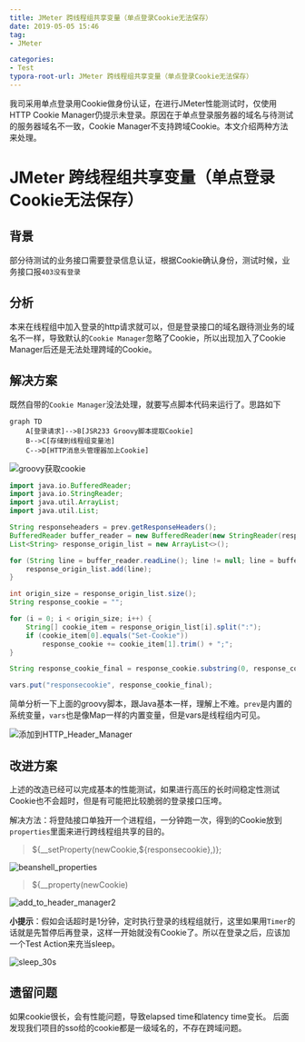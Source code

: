 ```yaml
---
title: JMeter 跨线程组共享变量（单点登录Cookie无法保存）
date: 2019-05-05 15:46
tag: 
- JMeter

categories:
- Test
typora-root-url: JMeter 跨线程组共享变量（单点登录Cookie无法保存）
---
```

我司采用单点登录用Cookie做身份认证，在进行JMeter性能测试时，仅使用HTTP Cookie Manager仍提示未登录。原因在于单点登录服务器的域名与待测试的服务器域名不一致，Cookie Manager不支持跨域Cookie。本文介绍两种方法来处理。
<!--more-->

# JMeter 跨线程组共享变量（单点登录Cookie无法保存）

## 背景

部分待测试的业务接口需要登录信息认证，根据Cookie确认身份，测试时候，业务接口报`403没有登录`

## 分析

本来在线程组中加入登录的http请求就可以，但是登录接口的域名跟待测业务的域名不一样，导致默认的`Cookie Manager`忽略了Cookie，所以出现加入了Cookie Manager后还是无法处理跨域的Cookie。

## 解决方案

既然自带的`Cookie Manager`没法处理，就要写点脚本代码来运行了。思路如下

```mermaid
graph TD
	A[登录请求]-->B[JSR233 Groovy脚本提取Cookie]
	B-->C[存储到线程组变量池]
	C-->D[HTTP消息头管理器加上Cookie]
```



![groovy获取cookie](groovy_cookie.png)



```groovy
import java.io.BufferedReader;
import java.io.StringReader;
import java.util.ArrayList;
import java.util.List;

String responseheaders = prev.getResponseHeaders();
BufferedReader buffer_reader = new BufferedReader(new StringReader(responseheaders));
List<String> response_origin_list = new ArrayList<>();

for (String line = buffer_reader.readLine(); line != null; line = buffer_reader.readLine()) {
    response_origin_list.add(line);
}

int origin_size = response_origin_list.size();
String response_cookie = "";

for (i = 0; i < origin_size; i++) {
    String[] cookie_item = response_origin_list[i].split(":");
    if (cookie_item[0].equals("Set-Cookie"))
        response_cookie += cookie_item[1].trim() + ";";
}

String response_cookie_final = response_cookie.substring(0, response_cookie.length() - 1);

vars.put("responsecookie", response_cookie_final);
```

简单分析一下上面的groovy脚本，跟Java基本一样，理解上不难。`prev`是内置的系统变量，`vars`也是像Map一样的内置变量，但是vars是线程组内可见。



![添加到HTTP_Header_Manager](add_to_header_manager.png)



## 改进方案

上述的改造已经可以完成基本的性能测试，如果进行高压的长时间稳定性测试Cookie也不会超时，但是有可能把比较脆弱的登录接口压垮。

解决方法：将登陆接口单独开一个进程组，一分钟跑一次，得到的Cookie放到`properties`里面来进行跨线程组共享的目的。



> ${__setProperty(newCookie,${responsecookie},)};

![beanshell_properties](beanshell_properties.png)



> ${__property(newCookie)

![add_to_header_manager2](add_to_header_manager2.png)



**小提示**：假如会话超时是1分钟，定时执行登录的线程组就行，这里如果用`Timer`的话就是先暂停后再登录，这样一开始就没有Cookie了。所以在登录之后，应该加一个Test Action来充当sleep。

![sleep_30s](sleep_30s.png)


## 遗留问题
如果cookie很长，会有性能问题，导致elapsed time和latency time变长。
后面发现我们项目的sso给的cookie都是一级域名的，不存在跨域问题。

<!--stackedit_data:
eyJoaXN0b3J5IjpbLTIwODA5MzQ2NDAsMTIzMjg3OTI3OCwtMT
Y4NjA3NDcyNF19
-->